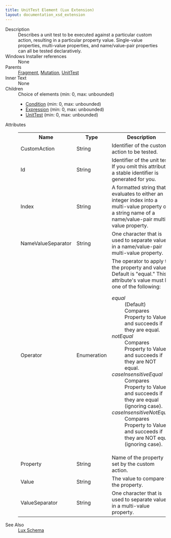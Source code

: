 ```yaml
---
title: UnitTest Element (Lux Extension)
layout: documentation_xsd_extension
---
```

<dl>
  <dt>Description</dt>
  <dd>                 Describes a unit test to be executed against a particular custom action, resulting in a                 particular property value. Single-value properties, multi-value properties, and                 name/value-pair properties can all be tested declaratively.             </dd>
  <dt>Windows Installer references</dt>
  <dd>None</dd>
  <dt>Parents</dt>
  <dd>
    <a href="../wix/fragment">Fragment</a>, <a href="../lux/mutation" class="extension">Mutation</a>, <a href="../lux/unittest" class="extension">UnitTest</a></dd>
  <dt>Inner Text</dt>
  <dd>None</dd>
  <dt>Children</dt>
  <dd>Choice of elements (min: 0, max: unbounded)<ul><li><a href="../lux/condition" class="extension">Condition</a> (min: 0, max: unbounded)</li><li><a href="../lux/expression" class="extension">Expression</a> (min: 0, max: unbounded)</li><li><a href="../lux/unittest" class="extension">UnitTest</a> (min: 0, max: unbounded)</li></ul></dd>
  <dt>Attributes</dt>
  <dd>
    <table cellspacing="0" cellpadding="0" class="schema">
      <tr>
        <th width="15%">Name</th>
        <th width="15%">Type</th>
        <th width="65%">Description</th>
        <th width="15%">Required</th>
      </tr>
      <tr>
        <td>CustomAction</td>
        <td>String</td>
        <td>                         Identifier of the custom action to be tested.                     </td>
        <td>&nbsp;</td>
      </tr>
      <tr>
        <td>Id</td>
        <td>String</td>
        <td>                         Identifier of the unit test. If you omit this attribute, a stable identifier is generated for you.                     </td>
        <td>&nbsp;</td>
      </tr>
      <tr>
        <td>Index</td>
        <td>String</td>
        <td>                         A formatted string that evaluates to either an integer index into a multi-value property or a string name of a name/value-pair multi-value property.                     </td>
        <td>&nbsp;</td>
      </tr>
      <tr>
        <td>NameValueSeparator</td>
        <td>String</td>
        <td>                         One character that is used to separate values in a name/value-pair multi-value property.                     </td>
        <td>&nbsp;</td>
      </tr>
      <tr>
        <td>Operator</td>
        <td>Enumeration</td>
        <td>                         The operator to apply to the property and value. Default is "equal."                       This attribute's value must be one of the following:<dl><dt class="enumerationValue"><dfn>equal</dfn></dt><dd>                                     (Default) Compares Property to Value and succeeds if they are equal.                                 </dd><dt class="enumerationValue"><dfn>notEqual</dfn></dt><dd>                                     Compares Property to Value and succeeds if they are NOT equal.                                 </dd><dt class="enumerationValue"><dfn>caseInsensitiveEqual</dfn></dt><dd>                                     Compares Property to Value and succeeds if they are equal (ignoring case).                                 </dd><dt class="enumerationValue"><dfn>caseInsensitiveNotEqual</dfn></dt><dd>                                     Compares Property to Value and succeeds if they are NOT equal (ignoring case).                                 </dd></dl></td>
        <td>&nbsp;</td>
      </tr>
      <tr>
        <td>Property</td>
        <td>String</td>
        <td>                         Name of the property set by the custom action.                     </td>
        <td>&nbsp;</td>
      </tr>
      <tr>
        <td>Value</td>
        <td>String</td>
        <td>                         The value to compare to the property.                     </td>
        <td>&nbsp;</td>
      </tr>
      <tr>
        <td>ValueSeparator</td>
        <td>String</td>
        <td>                         One character that is used to separate values in a multi-value property.                     </td>
        <td>&nbsp;</td>
      </tr>
    </table>
  </dd>
  <dt>See Also</dt>
  <dd>
    <a href="../lux">Lux Schema</a>
  </dd>
</dl>
